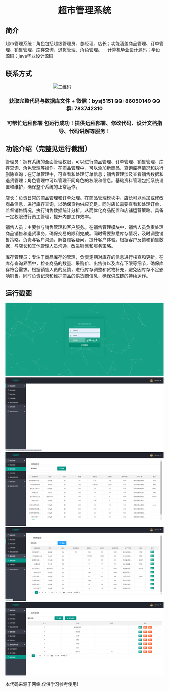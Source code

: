 <p><h1 align="center">超市管理系统</h1></p>

## 简介
超市管理系统：角色包括超级管理员、总经理、店长；功能涵盖商品管理、订单管理、销售管理、库存查询、退货管理、角色管理。    --计算机毕业设计源码；毕设源码；java毕业设计源码


## 联系方式
<img src="https://bs-1329754181.cos.ap-shanghai.myqcloud.com/wx.jpg" alt="二维码" style="display: block; margin: 0 auto;" width="200px">
<p><h3 align="center">获取完整代码与数据库文件 + 微信：bysj5151 QQ: 86050149 QQ群: 783742310</h3></p>
<p><h3 align="center">可帮忙远程部署 包运行成功！提供远程部署、修改代码、设计文档指导、代码讲解等服务！</h3></p>

## 功能介绍（完整见运行截图）
管理员：拥有系统的全面管理权限，可以进行商品管理、订单管理、销售管理、库存查询、角色管理等操作。在商品管理中，可以添加新商品、查询库存情况和执行删除查询；在订单管理中，可查看和处理订单信息；销售管理涉及查看销售数据和退货管理；角色管理中可以管理不同角色的权限和信息。基础资料管理包括系统设置和维护，确保整个系统的正常运作。

店长：负责日常的商品管理和订单处理。在商品管理模块中，店长可以添加或修改商品信息，进行库存查询，以确保货物供应充足。同时店长需要查看和处理订单，监督销售情况，执行销售数据统计分析，从而优化商品配置和店铺运营策略。具备一定权限进行员工管理，提升内部工作效率。

销售人员：主要参与销售管理和客户服务。在销售管理模块中，销售人员负责处理商品销售和退货事务，确保交易的顺利完成。同时需要熟悉库存情况，及时调整销售策略。负责与客户沟通，解答顾客疑问，提升客户体验。根据客户反馈和销售数据，与店长和其他管理人员沟通，改进销售和服务策略。

库存管理员：专注于商品库存的管理，负责定期对库存的信息进行核查和更新。在库存查询界面中，检查商品的数量、采购价、出售价以及库存下限等细节，确保库存符合需求。根据销售人员的反馈，进行库存调整和货物补充，避免因库存不足影响销售。同时负责记录和维护商品的供货商信息，确保供应链的持续运作。


## 运行截图
![](imgs/588112-20230627203602724-1857215070.png)
![](imgs/588112-20230627203606881-1704636235.png)
![](imgs/588112-20230627203611064-869463822.png)
![](imgs/588112-20230627203615208-935877179.png)
![](imgs/588112-20230627203619776-1391993174.png)

<p>本代码来源于网络,仅供学习参考使用!</p>
